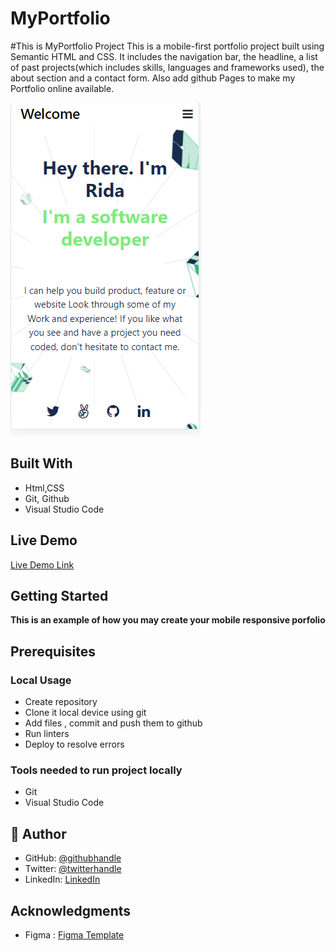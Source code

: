 # MyPortfolio
#This is MyPortfolio Project
   This is a mobile-first portfolio project built using Semantic HTML and CSS. It includes the navigation bar, the headline, a list of past projects(which includes skills, languages and frameworks used), the about section and a contact form.
    Also add github Pages to make my Portfolio online available.
  

  ![screenshot](./Images/newPort.png)
  
  ## Built With

- Html,CSS
- Git, Github
- Visual Studio Code

## Live Demo

[Live Demo Link](https://ridaarif98.github.io/NewPortfolio/)



## Getting Started

**This is an example of how you may create your mobile responsive porfolio**

## Prerequisites

### Local Usage
- Create repository
- Clone it local device using git
- Add files , commit and push them to github
- Run linters 
- Deploy to resolve errors

### Tools needed to run project locally
- Git
- Visual Studio Code


## 👤 Author

- GitHub: [@githubhandle](https://github.com/ridaarif98)
- Twitter: [@twitterhandle](https://twitter.com/Rida29984906)
- LinkedIn: [LinkedIn](https://www.linkedin.com/in/rida-arif-90945520b/)


## Acknowledgments

- Figma : [Figma Template](https://www.figma.com/file/l7SqJ3ZfkAKih9sFxvWSR4/Microverse-Student-Project-1?node-id=1%3A468)
